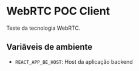 # WebRTC POC Client

Teste da tecnologia WebRTC.

## Variãveis de ambiente

- `REACT_APP_BE_HOST`: Host da aplicaçâo backend
